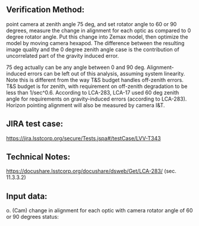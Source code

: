 Verification Method:
---

point camera at zenith angle 75 deg, and set rotator angle to 60 or 90
degrees, measure the change in alignment for each optic as compared to
0 degree rotator angle. Put this change into Zemax model, then
optimize the model by moving camera hexapod. The difference between
the resulting image quality and the 0 degree zenith angle case is the contribution of uncorrelated part of the gravity induced error.

75 deg actually can be any angle between 0 and 90 deg. Alignment-induced errors can be left out of this analysis, assuming system linearity.
Note this is different from the way T&S budget handles off-zenith errors. T&S budget is for zenith, with requirement on off-zenith degradation to be less than 1/sec^0.6. According to LCA-283, LCA-17 used 60 deg zenith angle for requirements on gravity-induced errors (according to LCA-283).
Horizon pointing alignment will also be measured by camera I&T.

JIRA test case:
---
https://jira.lsstcorp.org/secure/Tests.jspa#/testCase/LVV-T343

Technical Notes:
---
https://docushare.lsstcorp.org/docushare/dsweb/Get/LCA-283/ (sec. 11.3.3.2)

Input data:
---
o. (Cam) change in alignment for each optic with camera rotator angle
of 60 or 90 degrees
	status:

